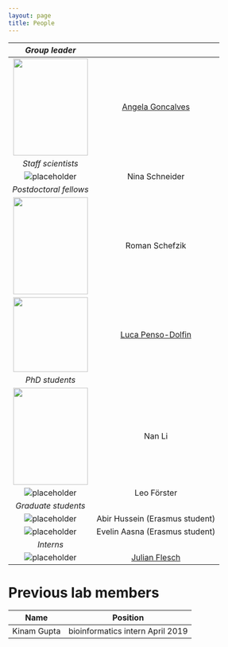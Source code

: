 ```yaml
---
layout: page
title: People
---
```


| *Group leader* | |
:-------------------------:|:-------------------------:
<img src="https://www.dkfz.de/en/somatische-evolution-frueherkennung/Images/Goncalves-Filimon-Angela_8.jpg" data-canonical-src="https://www.dkfz.de/en/somatische-evolution-frueherkennung/Images/Goncalves-Filimon-Angela_8.jpg" width="150" height="195" /> |  [Angela Goncalves](https://goncalves-lab.github.io/angela/)
| *Staff scientists* | |
![placeholder](http://placehold.it/150x150 "Small example image") | Nina Schneider
| *Postdoctoral fellows* | |
<img src="https://www.dkfz.de/en/somatische-evolution-frueherkennung/Images/Schefzik_1.jpg" data-canonical-src="https://www.dkfz.de/en/somatische-evolution-frueherkennung/Images/Schefzik_1.jpg" width="150" height="195" /> | Roman Schefzik
<img src="https://www.dkfz.de/en/somatische-evolution-frueherkennung/Images/luca-penso-dolfin-web.jpg" data-canonical-src="https://www.dkfz.de/en/somatische-evolution-frueherkennung/Images/luca-penso-dolfin-web.jpg" width="150" height="150" /> | [Luca Penso-Dolfin](https://github.com/luca8651)
| *PhD students* | |
<img src="https://www.dkfz.de/en/somatische-evolution-frueherkennung/Images/Li.2.jpg" data-canonical-src="https://www.dkfz.de/en/somatische-evolution-frueherkennung/Images/Li.2.jpg" width="150" height="195" /> | Nan Li
![placeholder](http://placehold.it/150x150 "Small example image") | Leo Förster
| *Graduate students* | |
![placeholder](http://placehold.it/150x150 "Small example image") | Abir Hussein (Erasmus student)
![placeholder](http://placehold.it/150x150 "Small example image") | Evelin Aasna (Erasmus student)
| *Interns* | |
![placeholder](http://placehold.it/150x150 "Small example image") | [Julian Flesch](https://github.com/JulianFlesch)

# Previous lab members

| Name | Position |
:-------------------------:|:-------------------------:
Kinam Gupta | bioinformatics intern April 2019

